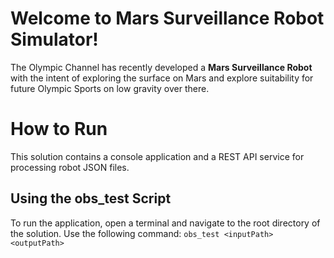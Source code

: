 # Welcome to Mars Surveillance Robot Simulator!

The Olympic Channel has recently developed a **Mars Surveillance Robot** with the intent of exploring the surface on Mars and explore suitability for future Olympic Sports on low gravity over there.

# How to Run
This solution contains a console application and a REST API service for processing robot JSON files.
## Using the obs_test Script
To run the application, open a terminal and navigate to the root directory of the solution. Use the following command: 
`obs_test <inputPath>  <outputPath>`
